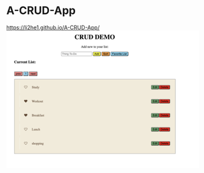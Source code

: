 # A-CRUD-App
https://li2he1.github.io/A-CRUD-App/
![Sample](https://github.com/li2he1/A-CRUD-App/blob/master/GRUD.png) 
